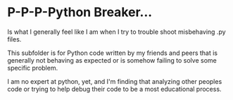 # P-P-P-Python Breaker...

Is what I generally feel like I am when I try to trouble shoot misbehaving .py files.

This subfolder is for Python code written by my friends and peers that is generally not behaving as expected or is somehow failing to solve some specific problem.

I am no expert at python, yet, and I'm finding that analyzing other peoples code or trying to help debug their code to be a most educational process. 
